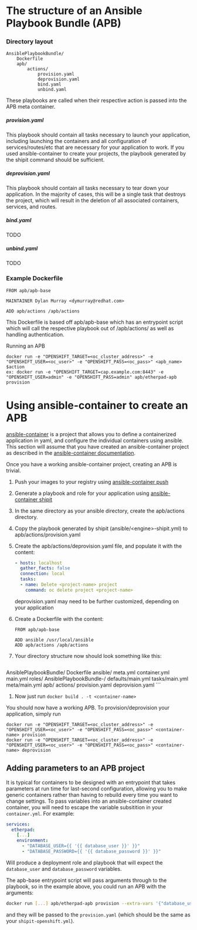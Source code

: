# The structure of an Ansible Playbook Bundle (APB)

### Directory layout
```
AnsiblePlaybookBundle/
    Dockerfile
    apb/
        actions/
            provision.yaml
            deprovision.yaml
            bind.yaml
            unbind.yaml
```

These playbooks are called when their respective action is passed into the APB meta container. 

##### provision.yaml

This playbook should contain all tasks necessary to launch your application, including launching the containers and all configuration of services/routes/etc that are necessary for your application to work. If you used ansible-container to create your projects, the playbook generated by the shipit command should be sufficient.


##### deprovision.yaml

This playbook should contain all tasks necessary to tear down your application. In the majority of cases, this will be a single task that destroys the project, which will result in the deletion of all associated containers, services, and routes.

##### bind.yaml

TODO

##### unbind.yaml

TODO

### Example Dockerfile
```
FROM apb/apb-base

MAINTAINER Dylan Murray <dymurray@redhat.com>

ADD apb/actions /apb/actions
```

This Dockerfile is based off apb/apb-base which has an entrypoint script which will call the respective playbook out of /apb/actions/ as well as handling authentication.

Running an APB
```
docker run -e "OPENSHIFT_TARGET=<oc_cluster_address>" -e "OPENSHIFT_USER=<oc_user>" -e "OPENSHIFT_PASS=<oc_pass>" <apb_name> $action
ex: docker run -e "OPENSHIFT_TARGET=cap.example.com:8443" -e "OPENSHIFT_USER=admin" -e "OPENSHIFT_PASS=admin" apb/etherpad-apb provision
```

# Using ansible-container to create an APB

[ansible-container](github.com/ansible/ansible-container) is a project that allows you to define a containerized application in yaml, and configure the individual containers using ansible. This section will assume that you have created an ansible-container project as described in the [ansible-container documentation](http://docs.ansible.com/ansible-container/). 

Once you have a working ansible-container project, creating an APB is trivial.

1. Push your images to your registry using [ansible-container push](http://docs.ansible.com/ansible-container/reference/push.html)
1. Generate a playbook and role for your application using [ansible-container shipit](http://docs.ansible.com/ansible-container/reference/shipit.html)
1. In the same directory as your ansible directory, create the apb/actions directory.
1. Copy the playbook generated by shipit (ansible/\<engine\>-shipit.yml) to apb/actions/provision.yaml
1. Create the apb/actions/deprovision.yaml file, and populate it with the content:

    ```yaml
    - hosts: localhost
      gather_facts: false
      connection: local
      tasks:
      - name: Delete <project-name> project
        command: oc delete project <project-name>
    ```
    deprovision.yaml may need to be further customized, depending on your application
1. Create a Dockerfile with the content:

    ```
    FROM apb/apb-base

    ADD ansible /usr/local/ansible
    ADD apb/actions /apb/actions
    ```
    
1. Your directory structure now should look something like this:

    ```
AnsiblePlaybookBundle/
    Dockerfile
    ansible/
        meta.yml
        container.yml
        main.yml
        roles/
            AnsiblePlaybookBundle-<engine>/
                defaults/main.yml
                tasks/main.yml
                meta/main.yml
    apb/
        actions/
            provision.yaml
            deprovision.yaml
    ```
1. Now just run `docker build . -t <container-name>`

You should now have a working APB. To provision/deprovision your application, simply run

```
docker run -e "OPENSHIFT_TARGET=<oc_cluster_address>" -e "OPENSHIFT_USER=<oc_user>" -e "OPENSHIFT_PASS=<oc_pass>" <container-name> provision
docker run -e "OPENSHIFT_TARGET=<oc_cluster_address>" -e "OPENSHIFT_USER=<oc_user>" -e "OPENSHIFT_PASS=<oc_pass>" <container-name> deprovision
```

## Adding parameters to an APB project

It is typical for containers to be designed with an entrypoint that takes parameters at run time for last-second configuration, allowing you to make generic containers rather than having to rebuild every time you want to change settings. To pass variables into an ansible-container created container, you will need to escape the variable subsitition in your `container.yml`. For example:

```yaml
services:
  etherpad:
    [...]
    environment:
      - "DATABASE_USER={{ '{{ database_user }}' }}"
      - "DATABASE_PASSWORD={{ '{{ database_password }}' }}"
```

Will produce a deployment role and playbook that will expect the `database_user` and `database_password` variables.

The apb-base entrypoint script will pass arguments through to the playbook, so in the example above, you could run an APB with the arguments:

```bash
docker run [...] apb/etherpad-apb provision --extra-vars '{"database_user": "myuser", "database_password": "mypassword"}'
```

and they will be passed to the `provision.yaml` (which should be the same as your `shipit-openshift.yml`).
